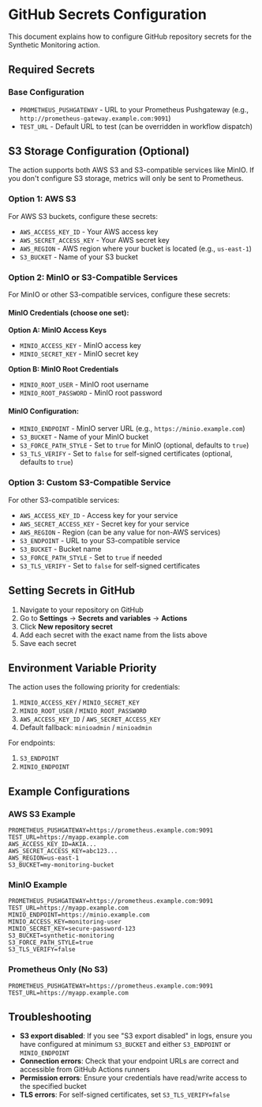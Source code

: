 # GitHub Secrets Configuration

This document explains how to configure GitHub repository secrets for the Synthetic Monitoring action.

## Required Secrets

### Base Configuration
- `PROMETHEUS_PUSHGATEWAY` - URL to your Prometheus Pushgateway (e.g., `http://prometheus-gateway.example.com:9091`)
- `TEST_URL` - Default URL to test (can be overridden in workflow dispatch)

## S3 Storage Configuration (Optional)

The action supports both AWS S3 and S3-compatible services like MinIO. If you don't configure S3 storage, metrics will only be sent to Prometheus.

### Option 1: AWS S3
For AWS S3 buckets, configure these secrets:

- `AWS_ACCESS_KEY_ID` - Your AWS access key
- `AWS_SECRET_ACCESS_KEY` - Your AWS secret key  
- `AWS_REGION` - AWS region where your bucket is located (e.g., `us-east-1`)
- `S3_BUCKET` - Name of your S3 bucket

### Option 2: MinIO or S3-Compatible Services
For MinIO or other S3-compatible services, configure these secrets:

#### MinIO Credentials (choose one set):
**Option A: MinIO Access Keys**
- `MINIO_ACCESS_KEY` - MinIO access key
- `MINIO_SECRET_KEY` - MinIO secret key

**Option B: MinIO Root Credentials**
- `MINIO_ROOT_USER` - MinIO root username
- `MINIO_ROOT_PASSWORD` - MinIO root password

#### MinIO Configuration:
- `MINIO_ENDPOINT` - MinIO server URL (e.g., `https://minio.example.com`)
- `S3_BUCKET` - Name of your MinIO bucket
- `S3_FORCE_PATH_STYLE` - Set to `true` for MinIO (optional, defaults to `true`)
- `S3_TLS_VERIFY` - Set to `false` for self-signed certificates (optional, defaults to `true`)

### Option 3: Custom S3-Compatible Service
For other S3-compatible services:

- `AWS_ACCESS_KEY_ID` - Access key for your service
- `AWS_SECRET_ACCESS_KEY` - Secret key for your service
- `AWS_REGION` - Region (can be any value for non-AWS services)
- `S3_ENDPOINT` - URL to your S3-compatible service
- `S3_BUCKET` - Bucket name
- `S3_FORCE_PATH_STYLE` - Set to `true` if needed
- `S3_TLS_VERIFY` - Set to `false` for self-signed certificates

## Setting Secrets in GitHub

1. Navigate to your repository on GitHub
2. Go to **Settings** → **Secrets and variables** → **Actions**
3. Click **New repository secret**
4. Add each secret with the exact name from the lists above
5. Save each secret

## Environment Variable Priority

The action uses the following priority for credentials:

1. `MINIO_ACCESS_KEY` / `MINIO_SECRET_KEY`
2. `MINIO_ROOT_USER` / `MINIO_ROOT_PASSWORD`  
3. `AWS_ACCESS_KEY_ID` / `AWS_SECRET_ACCESS_KEY`
4. Default fallback: `minioadmin` / `minioadmin`

For endpoints:
1. `S3_ENDPOINT`
2. `MINIO_ENDPOINT`

## Example Configurations

### AWS S3 Example
```
PROMETHEUS_PUSHGATEWAY=https://prometheus.example.com:9091
TEST_URL=https://myapp.example.com
AWS_ACCESS_KEY_ID=AKIA...
AWS_SECRET_ACCESS_KEY=abc123...
AWS_REGION=us-east-1
S3_BUCKET=my-monitoring-bucket
```

### MinIO Example
```
PROMETHEUS_PUSHGATEWAY=https://prometheus.example.com:9091
TEST_URL=https://myapp.example.com
MINIO_ENDPOINT=https://minio.example.com
MINIO_ACCESS_KEY=monitoring-user
MINIO_SECRET_KEY=secure-password-123
S3_BUCKET=synthetic-monitoring
S3_FORCE_PATH_STYLE=true
S3_TLS_VERIFY=false
```

### Prometheus Only (No S3)
```
PROMETHEUS_PUSHGATEWAY=https://prometheus.example.com:9091
TEST_URL=https://myapp.example.com
```

## Troubleshooting

- **S3 export disabled**: If you see "S3 export disabled" in logs, ensure you have configured at minimum `S3_BUCKET` and either `S3_ENDPOINT` or `MINIO_ENDPOINT`
- **Connection errors**: Check that your endpoint URLs are correct and accessible from GitHub Actions runners
- **Permission errors**: Ensure your credentials have read/write access to the specified bucket
- **TLS errors**: For self-signed certificates, set `S3_TLS_VERIFY=false`